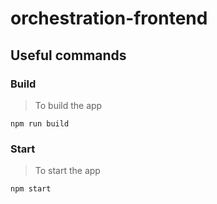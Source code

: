 # orchestration-frontend

## Useful commands

### Build

> To build the app

```shell script
npm run build
```


### Start

> To start the app

```shell script
npm start
```